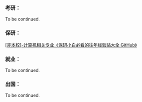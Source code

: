 ### 考研：

To be continued.

### 保研：

[[非本校]-计算机相关专业《保研小白必看的往年经验贴大全 GitHub》](https://github.com/richardodliu/CS-BAOYAN)

### 就业：

To be continued.

### 出国：

To be continued.

